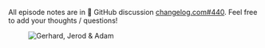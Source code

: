 All episode notes are in 🐙 GitHub discussion [changelog.com#440](https://github.com/thechangelog/changelog.com/discussions/440). Feel free to add your thoughts / questions!

<figure class="richtext-figure richtext-figure--full">
  <img src="https://cdn.changelog.com/shipit/shipit-90--kaizen9.jpg" alt="Gerhard, Jerod & Adam" loading="lazy">
</figure>